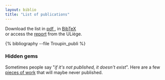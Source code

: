 ```yaml
---
layout: biblio
title: "List of publications"
---
```


Download the list in <a href="/CV/publicationList.pdf">pdf <i class="fa fa-download"></i></a>, in <a href="/CV/Troupin_publis.bib">BibTeX <i class="fa fa-download"></i></a><br> or access the <a href="https://orbi.uliege.be/orbi-report?query=%28%28uid%3Au195897%29%29&model=a&numb=1&format=apa&data=metric&sort_by0=1&order0=DESC&sort_by1=3&order1=ASC&sort_by2=2&order2=ASC&output=html&language=en&title=Publications+and+communications+of+Charles+Troupin"> report</a> from the ULiège.  

{% bibliography --file Troupin_publi %}


### Hidden gems

Sometimes people say "*if it's not published, it doesn't exist*". Here are a few [pieces of work](/publications/unpublished) that will maybe never published.
